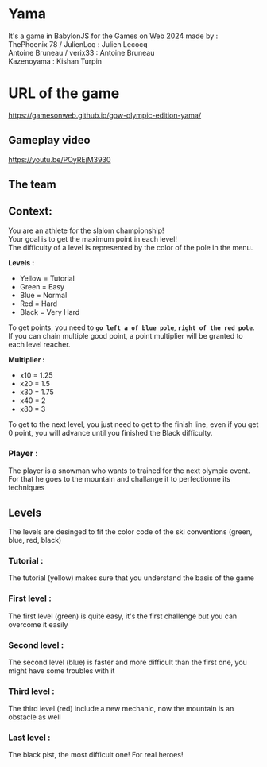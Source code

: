 # Yama
It's a game in BabylonJS for the Games on Web 2024 made by :  
ThePhoenix 78 / JulienLcq : Julien Lecocq  
Antoine Bruneau / verix33 : Antoine Bruneau  
Kazenoyama : Kishan Turpin  

# URL of the game
https://gamesonweb.github.io/gow-olympic-edition-yama/

## Gameplay video
https://youtu.be/POyREjM3930

## The team

## Context:
You are an athlete for the slalom championship!   
Your goal is to get the maximum point in each level!   
The difficulty of a level is represented by the color of the pole in the menu.

**Levels :**
- Yellow = Tutorial
- Green = Easy
- Blue = Normal
- Red = Hard
- Black = Very Hard

To get points, you need to **`go left a of blue pole`**, **`right of the red pole`**.   
If you can chain multiple good point, a point multiplier will be granted to each level reacher.


**Multiplier :**
- x10 = 1.25
- x20 = 1.5
- x30 = 1.75
- x40 = 2
- x80 = 3

To get to the next level, you just need to get to the finish line, even if you get 0 point, you will advance until you finished the Black difficulty.

### Player : 
The player is a snowman who wants to trained for the next olympic event.   
For that he goes to the mountain and challange it to perfectionne its techniques

 ## Levels
 
 The levels are desinged to fit the color code of the ski conventions (green, blue, red, black)

### Tutorial :

The tutorial (yellow) makes sure that you understand the basis of the game

### First level :

The first level (green) is quite easy, it's the first challenge but you can overcome it easily

### Second level :

The second level (blue) is faster and more difficult than the first one, you might have some troubles with it

### Third level :

The third level (red) include a new mechanic, now the mountain is an obstacle as well

### Last level :

The black pist, the most difficult one! For real heroes!
